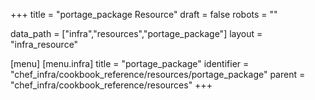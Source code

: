 +++
title = "portage_package Resource"
draft = false
robots = ""

data_path = ["infra","resources","portage_package"]
layout = "infra_resource"


[menu]
  [menu.infra]
    title = "portage_package"
    identifier = "chef_infra/cookbook_reference/resources/portage_package"
    parent = "chef_infra/cookbook_reference/resources"
+++

<!-- The contents of this page are automatically generated from the portage_package.yaml file in the data directory. -->
<!-- To suggest a change, edit the https://github.com/chef/chef/blob/master/lib/chef/resource/portage_package.rb file
      and submit a pull request to the https://github.com/chef/chef repository. -->
